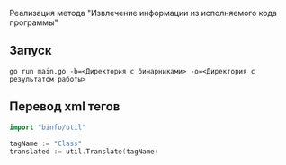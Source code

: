 Реализация метода "Извлечение информации из исполняемого кода программы"

## Запуск

```
go run main.go -b=<Директория с бинарниками> -o=<Директория с результатом работы>
```

## Перевод xml тегов
```go
import "binfo/util"

tagName := "Class"
translated := util.Translate(tagName)
```